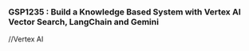 ### GSP1235 :  Build a Knowledge Based System with Vertex AI Vector Search, LangChain and Gemini 

//Vertex AI  



